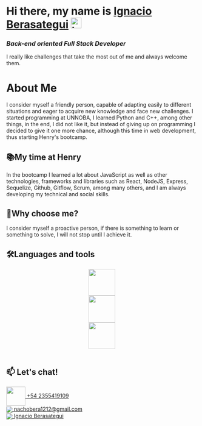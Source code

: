 # **Hi there, my name is [Ignacio Berasategui](https://www.linkedin.com/in/ignacio-berasategui-465a67245/)** <img width="28" src="https://user-images.githubusercontent.com/76783198/182454378-115c3a2e-50cc-490e-85f0-fbdfab7f36ba.gif" alt="hand">


### _Back-end oriented Full Stack Developer_

I really like challenges that take the most out of me and always welcome them.
<br>

# About Me

I consider myself a friendly person, capable of adapting easily to different situations and eager to acquire new knowledge and face new challenges.
I started programming at UNNOBA, I learned Python and C++, among other things, in the end, I did not like it, but instead of giving up on programming I decided to give it one more chance, although this time in web development, thus starting Henry's bootcamp.

## 📚My time at Henry
In the bootcamp I learned a lot about JavaScript as well as other technologies, frameworks and libraries such as React, NodeJS, Express, Sequelize, Github, Gitflow, Scrum, among many others, and I am always developing my technical and social skills.

## 🤝Why choose me?
I consider myself a proactive person, if there is something to learn or something to solve, I will not stop until I achieve it.
<br>

## 🛠️Languages and tools
<div align="center" height="400">
    <img height="70" src="https://skillicons.dev/icons?i=js,ts,postgres,mongo,html,css,nodejs,express" /> <br>
    <img height="70" src="https://skillicons.dev/icons?i=vite,react,redux,webpack,git,github,bootstrap" /><br>
    <img height="70" src="https://skillicons.dev/icons?i=heroku,vercel,aws,firebase,python,vscode,cpp,docker" />
</div>

<br>

## 📫 Let's chat! 

<p>
    <a href="https://wa.me/542355419109">
        <img height="50" align="center" src="https://upload.wikimedia.org/wikipedia/commons/thumb/9/90/WhatsApp_font_awesome.svg/1200px-WhatsApp_font_awesome.svg.png" />
        +54 2355419109
    </a>
    <br>
    <a href="mailto:nachobera1212@gmail.com">
      <img align="center" src="https://user-images.githubusercontent.com/76783198/182482940-c4a2a044-de93-4450-b354-9628cbb175c9.svg"/>
      nachobera1212@gmail.com
    </a>    
    <br>
    <a href="https://www.linkedin.com/in/ignacio-berasategui-465a67245/">
      <img align="center" src="https://user-images.githubusercontent.com/76783198/182481396-19c89e94-f3ba-4e33-9df4-f5b7a094cf8f.svg"/>
      Ignacio Berasategui
    </a>
<p/>
